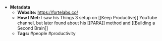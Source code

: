 * **Metadata**
	* **Website:** https://fortelabs.co/
	* **How I Met:** I saw his Things 3 setup on [[Keep Productive]] YouTube channel, but later found about his [[PARA]] method and [[Building a Second Brain]]
	* **Tags:** #people #productivity